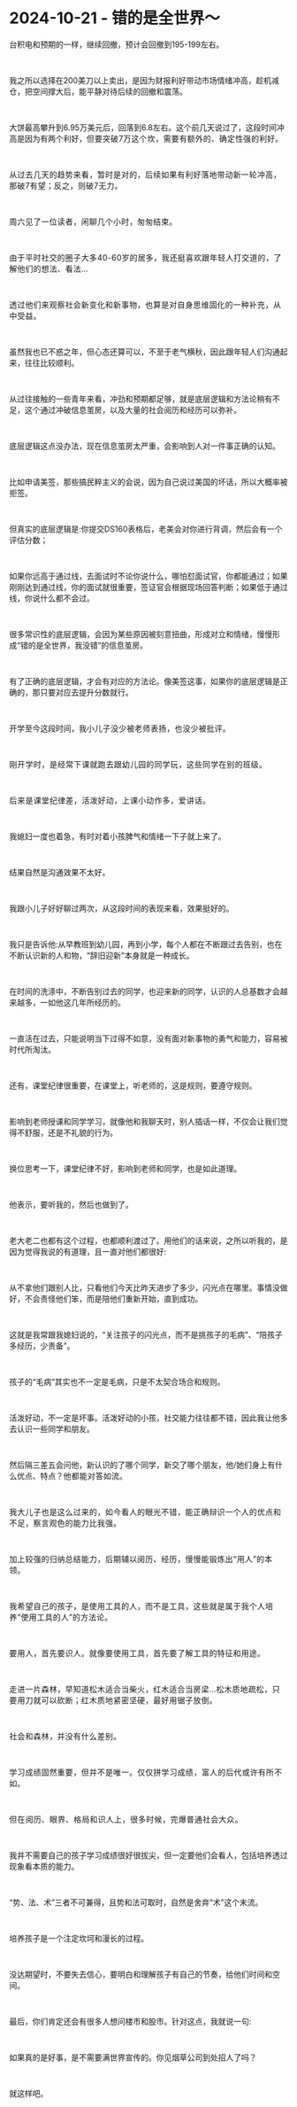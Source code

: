 # 2024-10-21 - 错的是全世界～

<p style="visibility: visible;">台积电和预期的一样，继续回撤，预计会回撤到195-199左右。</p><p style="visibility: visible;"><br style="visibility: visible;"></p><p style="visibility: visible;">我之所以选择在200美刀以上卖出，是因为财报利好带动市场情绪冲高，趁机减仓，把空间撑大后，能平静对待后续的回撤和震荡。</p><p style="visibility: visible;"><br style="visibility: visible;"></p><p style="visibility: visible;">大饼最高攀升到6.95万美元后，回落到6.8左右。这个前几天说过了，这段时间冲高是因为有两个利好，<span style="background-color: transparent; letter-spacing: 0.034em; caret-color: var(--weui-BRAND); visibility: visible;">但要突破7万这个坎，需要有额外的、确定性强的利好。</span></p><p style="visibility: visible;"><span style="background-color: transparent; letter-spacing: 0.034em; caret-color: var(--weui-BRAND); visibility: visible;"><br style="visibility: visible;"></span></p><p style="visibility: visible;"><span style="background-color: transparent; letter-spacing: 0.034em; caret-color: var(--weui-BRAND); visibility: visible;">从过去几天的趋势来看，暂时是对的，后续如果有利好落地带动新一轮冲高，那破7有望；反之，则破7无力。</span></p><p style="visibility: visible;"><span style="background-color: transparent; letter-spacing: 0.034em; caret-color: var(--weui-BRAND); visibility: visible;"><br style="visibility: visible;"></span></p><p style="visibility: visible;"><span style="background-color: transparent; letter-spacing: 0.034em; caret-color: var(--weui-BRAND); visibility: visible;">周六见了一位读者，闲聊几个小时，匆匆结束。</span></p><p style="visibility: visible;"><span style="background-color: transparent; letter-spacing: 0.034em; caret-color: var(--weui-BRAND); visibility: visible;"><br style="visibility: visible;"></span></p><p style="visibility: visible;"><span style="background-color: transparent; letter-spacing: 0.034em; caret-color: var(--weui-BRAND); visibility: visible;">由于平时社交的圈子大多40-60岁的居多，我还挺喜欢跟年轻人打交道的，了解他们的想法、看法…</span></p><p style="visibility: visible;"><span style="background-color: transparent; letter-spacing: 0.034em; caret-color: var(--weui-BRAND); visibility: visible;"><br style="visibility: visible;"></span></p><p style="visibility: visible;"><span style="background-color: transparent; letter-spacing: 0.034em; caret-color: var(--weui-BRAND); visibility: visible;">透过他们来观察社会新变化和新事物，也算是对自身思维固化的一种补充，从中受益。</span></p><p style="visibility: visible;"><br style="visibility: visible;"></p><p style="visibility: visible;">虽然我也已不惑之年，但心态还算可以，不至于老气横秋，因此跟年轻人们沟通起来，往往比较顺利。</p><p style="visibility: visible;"><br style="visibility: visible;"></p><p style="visibility: visible;">从过往接触的一些青年来看，冲劲和预期都足够，就是底层逻辑和方法论稍有不足，这个通过冲破信息茧房，以及大量的社会阅历和经历可以弥补。</p><p style="visibility: visible;"><br style="visibility: visible;"></p><p style="visibility: visible;">底层逻辑这点没办法，现在信息茧房太严重，会影响到人对一件事正确的认知。</p><p style="visibility: visible;"><br style="visibility: visible;"></p><p style="visibility: visible;">比如申请美签，那些搞民粹主义的会说，因为自己说过美国的坏话，所以大概率被拒签。</p><p style="visibility: visible;"><br style="visibility: visible;"></p><p style="visibility: visible;">但真实的底层逻辑是:你提交DS160表格后，老美会对你进行背调，然后会有一个评估分数；</p><p style="visibility: visible;"><br style="visibility: visible;"></p><p style="visibility: visible;">如果你远高于通过线，去面试时不论你说什么，哪怕怼面试官，你都能通过；如果刚刚达到通过线，你的面试就很重要，签证官会根据现场回答判断；如果低于通过线，你说什么都不会过。</p><p style="visibility: visible;"><br style="visibility: visible;"></p><p style="visibility: visible;">很多常识性的底层逻辑，会因为某些原因被刻意扭曲，形成对立和情绪，慢慢形成“错的是全世界，我没错”的信息茧房。</p><p style="visibility: visible;"><br style="visibility: visible;"></p><p style="visibility: visible;">有了正确的底层逻辑，才会有对应的方法论。像美签这事，如果你的底层逻辑是正确的，那只要对应去提升分数就行。</p><p><br></p><p>开学至今这段时间，我<span style="background-color: transparent;letter-spacing: 0.034em;caret-color: var(--weui-BRAND);">小儿子没少被老师表扬，也没少被批评。</span></p><p><span style="background-color: transparent;letter-spacing: 0.034em;caret-color: var(--weui-BRAND);"><br></span></p><p><span style="letter-spacing: 0.578px;">刚开学时，是经常下课就跑去跟幼儿园的同学玩，这些同学在别的班级。</span></p><p><span style="letter-spacing: 0.578px;"><br></span></p><p><span style="letter-spacing: 0.578px;">后来是课堂纪律差，活泼好动，上课小动作多，爱讲话。</span></p><p><br></p><p>我媳妇一度也着急，有时对着小孩脾气和情绪一下子就上来了。</p><p><br></p><p>结果自然是沟通效果不太好。</p><p><br></p><p>我跟小儿子好好聊过两次，从这段时间的表现来看，效果挺好的。</p><p><br></p><p>我只是告诉他:从早教班到幼儿园，再到小学，每个人都在不断跟过去告别，也在不断认识新的人和物，“辞旧迎新”本身就是一种成长。</p><p><br></p><p>在时间的洗涤中，不断告别过去的同学，也迎来新的同学，认识的人总基数才会越来越多，一如他这几年所经历的。</p><p><br></p><p>一直活在过去，只能说明当下过得不如意，没有面对新事物的勇气和能力，容易被时代所淘汰。</p><p><br></p><p>还有，课堂纪律很重要，在课堂上，听老师的，这是规则，要遵守规则。</p><p><br></p><p>影响到老师授课和同学学习，就像他和我聊天时，别人插话一样，不仅会让我们觉得不舒服，还是不礼貌的行为。</p><p><br></p><p>换位思考一下，课堂纪律不好，影响到老师和同学，也是如此道理。</p><p><br></p><p>他表示，要听我的，然后也做到了。</p><p><br></p><p>老大老二也都有这个过程，也都顺利渡过了。用他们的话来说，之所以听我的，是因为觉得我说的有道理，且一直对他们都很好:</p><p><br></p><p>从不拿他们跟别人比，只看他们今天比昨天进步了多少，闪光点在哪里。事情没做好，不会责怪他们笨，而是陪他们重新开始，直到成功。</p><p><br></p><p>这就是我常跟我媳妇说的，“关注孩子的闪光点，而不是挑孩子的毛病”、“陪孩子多经历，少责备”。</p><p><br></p><p>孩子的“毛病”其实也不一定是毛病，只是不太契合场合和规则。</p><p><br></p><p>活泼好动，不一定是坏事。活泼好动的小孩，社交能力往往都不错，因此我让他多去认识一些同学和朋友。</p><p><br></p><p>然后隔三差五会问他，新认识的了哪个同学，新交了哪个朋友，他/她们身上有什么优点、特点？<span style="background-color: transparent;letter-spacing: 0.034em;caret-color: var(--weui-BRAND);">他都能对答如流。</span></p><p><span style="background-color: transparent;letter-spacing: 0.034em;caret-color: var(--weui-BRAND);"><br></span></p><p><span style="background-color: transparent;letter-spacing: 0.034em;caret-color: var(--weui-BRAND);">我大儿子也是这么过来的，如今看人的眼光不错，能正确辩识一个人的优点和不足，察言观色的能力比我强。</span></p><p><span style="background-color: transparent;letter-spacing: 0.034em;caret-color: var(--weui-BRAND);"><br></span></p><p><span style="background-color: transparent;letter-spacing: 0.034em;caret-color: var(--weui-BRAND);">加上较强的归纳总结能力，后期辅以阅历、经历，慢慢能锻炼出“用人”的本领。</span></p><p><span style="background-color: transparent;letter-spacing: 0.034em;caret-color: var(--weui-BRAND);"><br></span></p><p><span style="background-color: transparent;letter-spacing: 0.034em;caret-color: var(--weui-BRAND);">我希望自己的孩子，是使用工具的人，而不是工具，这些就是属于我个人培养“使用工具的人”的方法论。</span></p><p><span style="background-color: transparent;letter-spacing: 0.034em;caret-color: var(--weui-BRAND);"><br></span></p><p><span style="background-color: transparent;letter-spacing: 0.034em;caret-color: var(--weui-BRAND);">要用人，首先要识人。就像要使用工具，首先要了解工具的特征和用途。</span></p><p><span style="background-color: transparent;letter-spacing: 0.034em;caret-color: var(--weui-BRAND);"><br></span></p><p><span style="background-color: transparent;letter-spacing: 0.034em;caret-color: var(--weui-BRAND);">走进一片森林，早知道松木适合当柴火，红木适合当房梁…松木质地疏松，只要用刀就可以砍断；红木质地紧密坚硬，最好用锯子放倒。</span></p><p><span style="background-color: transparent;letter-spacing: 0.034em;caret-color: var(--weui-BRAND);"><br></span></p><p><span style="background-color: transparent;letter-spacing: 0.034em;caret-color: var(--weui-BRAND);">社会和森林，并没有什么差别。</span></p><p><span style="background-color: transparent;letter-spacing: 0.034em;caret-color: var(--weui-BRAND);"><br></span></p><p><span style="background-color: transparent;letter-spacing: 0.034em;caret-color: var(--weui-BRAND);">学习成绩固然重要，但并不是唯一。</span><span style="background-color: transparent;letter-spacing: 0.578px;caret-color: var(--weui-BRAND);">仅仅拼学习成绩，富人的后代或许有所不如。</span></p><p><span style="background-color: transparent;letter-spacing: 0.578px;caret-color: var(--weui-BRAND);"><br></span></p><p><span style="background-color: transparent;letter-spacing: 0.578px;caret-color: var(--weui-BRAND);">但在阅历、眼界、格局和识人上，很多时候，完爆普通社会大众。</span></p><p><br></p><p>我并不需要自己的孩子学习成绩很好很拔尖，但一定要他们会看人，包括培养透过现象看本质的能力。</p><p><br></p><p>“势、法、术”三者不可兼得，且势和法可取时，自然是舍弃“术”这个末流。</p><p><br></p><p>培养孩子是一个注定坎坷和漫长的过程。</p><p><br></p><p>没达期望时，不要失去信心，要明白和理解孩子有自己的节奏，给他们时间和空间。</p><p><br></p><p>最后，你们肯定还会有很多人想问楼市和股市。针对这点，我就说一句:</p><p><br></p><p>如果真的是好事，是不需要满世界宣传的。你见烟草公司到处招人了吗？</p><p><br></p><p>就这样吧。</p><p style="display: none;"><mp-style-type data-value="10000"></mp-style-type></p>